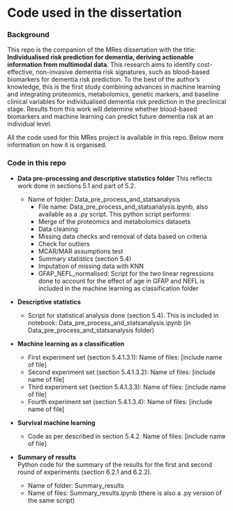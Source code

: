 # Code used in the dissertation
### Background
This repo is the companion of the MRes dissertation with the title: **Individualised risk prediction for dementia, deriving actionable information from multimodal data**. This research aims to identify cost-effective, non-invasive dementia risk signatures, such as blood-based biomarkers for dementia risk prediction. To the best of the author’s knowledge, this is the first study combining advances in machine learning and integrating proteomics, metabolomics, genetic markers, and baseline clinical variables for individualised dementia risk prediction in the preclinical stage. Results from this work will determine whether blood-based biomarkers and machine learning can predict future dementia risk at an individual level. 

All the code used for this MRes project is available in this repo. Below more information on how it is organised.

### Code in this repo
- **Data pre-processing and descriptive statistics folder** This reflects work done in sections 5.1 and part of 5.2.
  
    - Name of folder: Data_pre_process_and_statsanalysis
      * File name: Data_pre_process_and_statsanalysis.ipynb, also available as a .py script.  This python script performs:
      - Merge of the proteomics and metabolomics datasets
      - Data cleaning
      - Missing data checks and removal of data based on criteria
      - Check for outliers
      - MCAR/MAR assumptions test
      - Summary statistics (section 5.4)
      - Imputation of missing data with KNN
      * GFAP_NEFL_normalised: Script for the two linear regressions done to account for the effect of age in GFAP and NEFL is included in the machine learning as classification folder
      

- **Descriptive statistics**
    - Script for statistical analysis done (section 5.4). This is included in notebook: Data_pre_process_and_statsanalysis.ipynb (in Data_pre_process_and_statsanalysis folder)
 
- **Machine learning as a classification**
    - First experiment set (section 5.4.1.3.1): Name of files: [include name of file]
    - Second experiment set (section 5.4.1.3.2): Name of files: [include name of file]
    - Third experiment set (section 5.4.1.3.3): Name of files: [include name of file]
    - Fourth experiment set (section 5.4.1.3.4): Name of files: [include name of file]
 
- **Survival machine learning**
    -  Code as per described in section 5.4.2. Name of files: [include name of file]
      
 - **Summary of results**  
      Python code for the summary of the results for the first and second round of experiments (section 6.2.1 and 6.2.2).  
    - Name of folder: Summary_results  
    - Name of files: Summary_results.ipynb (there is also a .py version of the same script)
      
      
 
      
